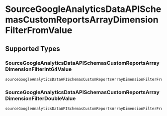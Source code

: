 # SourceGoogleAnalyticsDataAPISchemasCustomReportsArrayDimensionFilterFromValue


## Supported Types

### SourceGoogleAnalyticsDataAPISchemasCustomReportsArrayDimensionFilterInt64Value

```python
sourceGoogleAnalyticsDataAPISchemasCustomReportsArrayDimensionFilterFromValue: shared.SourceGoogleAnalyticsDataAPISchemasCustomReportsArrayDimensionFilterInt64Value = /* values here */
```

### SourceGoogleAnalyticsDataAPISchemasCustomReportsArrayDimensionFilterDoubleValue

```python
sourceGoogleAnalyticsDataAPISchemasCustomReportsArrayDimensionFilterFromValue: shared.SourceGoogleAnalyticsDataAPISchemasCustomReportsArrayDimensionFilterDoubleValue = /* values here */
```

